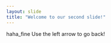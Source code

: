 ```yaml
---
layout: slide
title: "Welcome to our second slide!"
---
```

haha_fine
Use the left arrow to go back!
